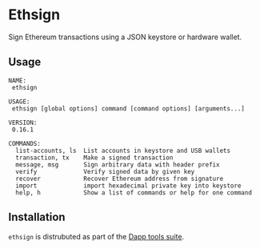 # Ethsign

Sign Ethereum transactions using a JSON keystore or hardware wallet.

## Usage

```
NAME:
 ethsign

USAGE:
 ethsign [global options] command [command options] [arguments...]

VERSION:
 0.16.1

COMMANDS:
  list-accounts, ls  List accounts in keystore and USB wallets
  transaction, tx    Make a signed transaction
  message, msg       Sign arbitrary data with header prefix
  verify             Verify signed data by given key
  recover            Recover Ethereum address from signature
  import             import hexadecimal private key into keystore
  help, h            Show a list of commands or help for one command

```
## Installation

`ethsign` is distrubuted as part of the [Dapp tools suite](../../README.md).
